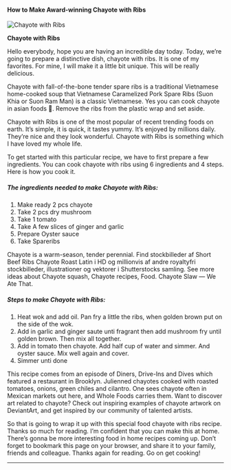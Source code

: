             

#### How to Make Award-winning Chayote with Ribs

![Chayote with Ribs](https://img-global.cpcdn.com/recipes/8c7cf6e0100c0bf3/751x532cq70/chayote-with-ribs-recipe-main-photo.jpg)

**Chayote with Ribs**

Hello everybody, hope you are having an incredible day today. Today, we’re going to prepare a distinctive dish, chayote with ribs. It is one of my favorites. For mine, I will make it a little bit unique. This will be really delicious.

Chayote with fall-of-the-bone tender spare ribs is a traditional Vietnamese home-cooked soup that Vietnamese Caramelized Pork Spare Ribs (Suon Khia or Suon Ram Man) is a classic Vietnamese. Yes you can cook chayote in asian foods 🤗. Remove the ribs from the plastic wrap and set aside.

Chayote with Ribs is one of the most popular of recent trending foods on earth. It’s simple, it is quick, it tastes yummy. It’s enjoyed by millions daily. They’re nice and they look wonderful. Chayote with Ribs is something which I have loved my whole life.

To get started with this particular recipe, we have to first prepare a few ingredients. You can cook chayote with ribs using 6 ingredients and 4 steps. Here is how you cook it.

##### The ingredients needed to make Chayote with Ribs:

1.  Make ready 2 pcs chayote
2.  Take 2 pcs dry mushroom
3.  Take 1 tomato
4.  Take A few slices of ginger and garlic
5.  Prepare Oyster sauce
6.  Take Spareribs

Chayote is a warm-season, tender perennial. Find stockbilleder af Short Beef Ribs Chayote Roast Latin i HD og millionvis af andre royaltyfri stockbilleder, illustrationer og vektorer i Shutterstocks samling. See more ideas about Chayote squash, Chayote recipes, Food. Chayote Slaw — We Ate That.

##### Steps to make Chayote with Ribs:

1.  Heat wok and add oil. Pan fry a little the ribs, when golden brown put on the side of the wok.
2.  Add in garlic and ginger saute unti fragrant then add mushroom fry until golden brown. Then mix all together.
3.  Add in tomato then chayote. Add half cup of water and simmer. And oyster sauce. Mix well again and cover.
4.  Simmer unti done

This recipe comes from an episode of Diners, Drive-Ins and Dives which featured a restaurant in Brooklyn. Julienned chayotes cooked with roasted tomatoes, onions, green chiles and cilantro. One sees chayote often in Mexican markets out here, and Whole Foods carries them. Want to discover art related to chayote? Check out inspiring examples of chayote artwork on DeviantArt, and get inspired by our community of talented artists.

So that is going to wrap it up with this special food chayote with ribs recipe. Thanks so much for reading. I’m confident that you can make this at home. There’s gonna be more interesting food in home recipes coming up. Don’t forget to bookmark this page on your browser, and share it to your family, friends and colleague. Thanks again for reading. Go on get cooking!

* * *